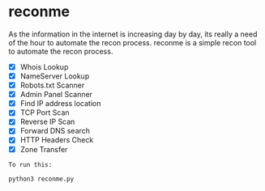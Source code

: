# reconme
As the information in the internet is increasing day by day, its really a need of the hour to automate the recon process. reconme is a simple recon tool to automate the recon process.

- [x] Whois Lookup
- [x] NameServer Lookup
- [x] Robots.txt Scanner
- [x] Admin Panel Scanner
- [x] Find IP address location
- [x] TCP Port Scan
- [x] Reverse IP Scan
- [x] Forward DNS search
- [x] HTTP Headers Check
- [x] Zone Transfer

```
To run this:

python3 reconme.py
```

